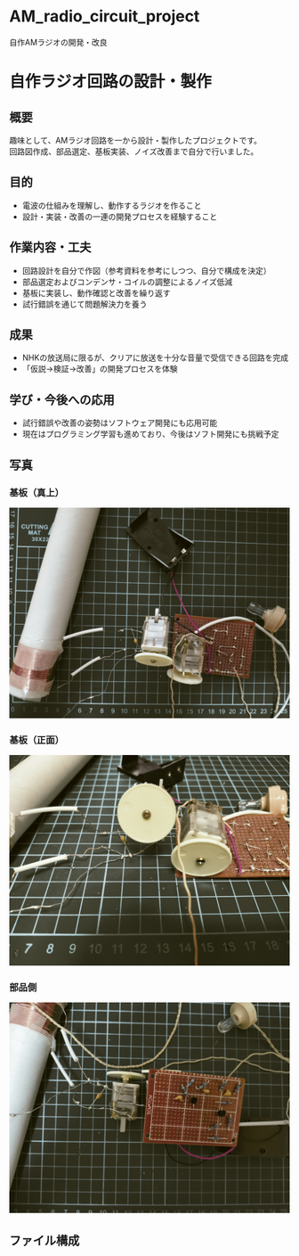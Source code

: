 # AM_radio_circuit_project
自作AMラジオの開発・改良

# 自作ラジオ回路の設計・製作

## 概要
趣味として、AMラジオ回路を一から設計・製作したプロジェクトです。  
回路図作成、部品選定、基板実装、ノイズ改善まで自分で行いました。

## 目的
- 電波の仕組みを理解し、動作するラジオを作ること
- 設計・実装・改善の一連の開発プロセスを経験すること

## 作業内容・工夫
- 回路設計を自分で作図（参考資料を参考にしつつ、自分で構成を決定）
- 部品選定およびコンデンサ・コイルの調整によるノイズ低減
- 基板に実装し、動作確認と改善を繰り返す
- 試行錯誤を通じて問題解決力を養う

## 成果
- NHKの放送局に限るが、クリアに放送を十分な音量で受信できる回路を完成
- 「仮説→検証→改善」の開発プロセスを体験

## 学び・今後への応用
- 試行錯誤や改善の姿勢はソフトウェア開発にも応用可能
- 現在はプログラミング学習も進めており、今後はソフト開発にも挑戦予定

## 写真

### 基板（真上）
![Top view](photos/top_view.jpg)

### 基板（正面）
![Front view](photos/front_view.jpg)

### 部品側
![Components view](photos/components_view.jpg)

## ファイル構成
